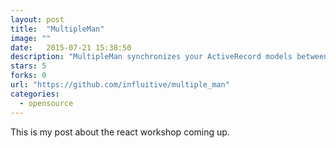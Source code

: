 ```yaml
---
layout: post
title:  "MultipleMan"
image: ""
date:   2015-07-21 15:38:50
description: "MultipleMan synchronizes your ActiveRecord models between Rails apps."
stars: 5
forks: 0
url: "https://github.com/influitive/multiple_man"
categories:
  - opensource
---
```

This is my post about the react workshop coming up.
